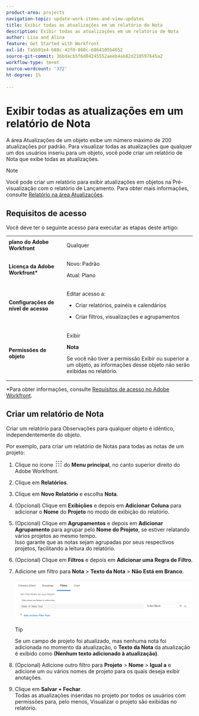 ```yaml
---
product-area: projects
navigation-topic: update-work-items-and-view-updates
title: Exibir todas as atualizações em um relatório de Nota
description: Exibir todas as atualizações em um relatório de Nota
author: Lisa and Alina
feature: Get Started with Workfront
exl-id: fa5b91e4-b88c-42f0-860c-6864105b4652
source-git-commit: 36bdacb5f6d04245552aeeb4ab82d210597645a2
workflow-type: tm+mt
source-wordcount: '372'
ht-degree: 1%

---
```


# Exibir todas as atualizações em um relatório de Nota

<!--
<p data-mc-conditions="QuicksilverOrClassic.Draft mode">(NOTE: Alina: ***This is a report and it is in the Getting Started/ Updates section because I think it makes more sense to be in this area, where people want to view updates. - added this to this section from Reporting on 7/3/2018 ) </p>
-->

A área Atualizações de um objeto exibe um número máximo de 200 atualizações por padrão. Para visualizar todas as atualizações que qualquer um dos usuários inseriu para um objeto, você pode criar um relatório de Nota que exibe todas as atualizações.

>[!NOTE]
>
>Você pode criar um relatório para exibir atualizações em objetos na Pré-visualização com o relatório de Lançamento. Para obter mais informações, consulte [Relatório na área Atualizações](../../reports-and-dashboards/reports/creating-and-managing-reports/create-journal-entry-report.md).

## Requisitos de acesso

Você deve ter o seguinte acesso para executar as etapas deste artigo:

<table style="table-layout:auto"> 
 <col> 
 </col> 
 <col> 
 </col> 
 <tbody> 
  <tr> 
   <td role="rowheader"><strong>plano do Adobe Workfront</strong></td> 
   <td> <p>Qualquer</p> </td> 
  </tr> 
  <tr> 
   <td role="rowheader"><strong>Licença da Adobe Workfront*</strong></td> 
   <td> <p>Novo: Padrão </p>
   <p>Atual: Plano</p> </td> 
  </tr> 
  <tr> 
   <td role="rowheader"><strong>Configurações de nível de acesso</strong></td> 
   <td> <p>Editar acesso a:</p> 
    <ul> 
     <li> <p>Criar relatórios, painéis e calendários</p> </li> 
     <li> <p>Criar filtros, visualizações e agrupamentos</p> </li> 
    </ul> </td> 
  </tr> 
  <tr> 
   <td role="rowheader"><strong>Permissões de objeto</strong></td> 
   <td> <p>Exibir</p> <p><b>Nota</b></p>
   <p>Se você não tiver a permissão Exibir ou superior a um objeto, as informações desse objeto não serão exibidas no relatório.</p>  </td> 
  </tr> 
 </tbody> 
</table>

*Para obter informações, consulte [Requisitos de acesso no Adobe Workfront](/help/quicksilver/administration-and-setup/add-users/access-levels-and-object-permissions/access-level-requirements-in-documentation.md).

## Criar um relatório de Nota

Criar um relatório para Observações para qualquer objeto é idêntico, independentemente do objeto.

Por exemplo, para criar um relatório de Notas para todas as notas de um projeto:

1. Clique no ícone ![](assets/main-menu-icon.png) do **Menu principal**, no canto superior direito do Adobe Workfront.

1. Clique em **Relatórios**.
1. Clique em **Novo Relatório** e escolha **Nota**.

1. (Opcional) Clique em **Exibições** e depois em **Adicionar Coluna** para adicionar o **Nome** do **Projeto** no modo de exibição do relatório. 

1. (Opcional) Clique em **Agrupamentos** e depois em **Adicionar Agrupamento** para agrupar pelo **Nome do Projeto**, se estiver relatando vários projetos ao mesmo tempo.\
   Isso garante que as notas sejam agrupadas por seus respectivos projetos, facilitando a leitura do relatório. 

1. (Opcional) Clique em **Filtros** e depois em **Adicionar uma Regra de Filtro**.
1. Adicione um filtro para **Nota** > **Texto da Nota** > **Não Está em Branco**.

   ![](assets/note-note-text-not-blank-filter.png)

   >[!TIP]
   >
   >   Se um campo de projeto foi atualizado, mas nenhuma nota foi adicionada no momento da atualização, o **Texto da Nota** da atualização é exibido como **(Nenhum texto adicionado à atualização)**.


1. (Opcional) Adicione outro filtro para **Projeto** > **Nome** > **Igual a** e adicione um ou vários nomes de projeto para os quais deseja exibir anotações.
1. Clique em **Salvar + Fechar**.\
   Todas as atualizações inseridas no projeto por todos os usuários com permissões para, pelo menos, Visualizar o projeto são exibidas no relatório.
